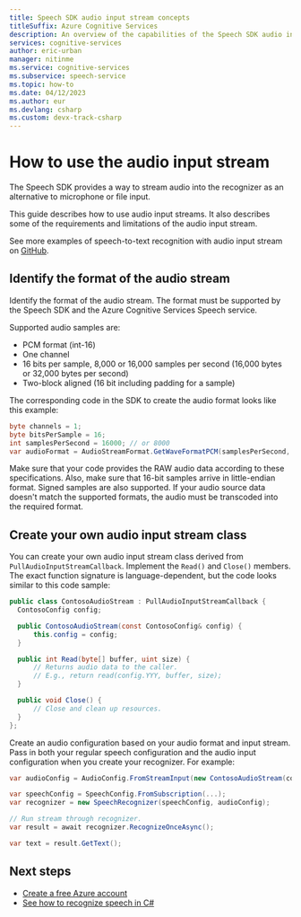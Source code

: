 ```yaml
---
title: Speech SDK audio input stream concepts
titleSuffix: Azure Cognitive Services
description: An overview of the capabilities of the Speech SDK audio input stream API.
services: cognitive-services
author: eric-urban
manager: nitinme
ms.service: cognitive-services
ms.subservice: speech-service
ms.topic: how-to
ms.date: 04/12/2023
ms.author: eur
ms.devlang: csharp
ms.custom: devx-track-csharp
---
```


# How to use the audio input stream

The Speech SDK provides a way to stream audio into the recognizer as an alternative to microphone or file input.

This guide describes how to use audio input streams. It also describes some of the requirements and limitations of the audio input stream.

See more examples of speech-to-text recognition with audio input stream on [GitHub](https://github.com/Azure-Samples/cognitive-services-speech-sdk/blob/master/samples/csharp/sharedcontent/console/speech_recognition_samples.cs).

## Identify the format of the audio stream

Identify the format of the audio stream. The format must be supported by the Speech SDK and the Azure Cognitive Services Speech service. 

Supported audio samples are:

  - PCM format (int-16)
  - One channel
  - 16 bits per sample, 8,000 or 16,000 samples per second (16,000 bytes or 32,000 bytes per second)
  - Two-block aligned (16 bit including padding for a sample)

The corresponding code in the SDK to create the audio format looks like this example:

```csharp
byte channels = 1;
byte bitsPerSample = 16;
int samplesPerSecond = 16000; // or 8000
var audioFormat = AudioStreamFormat.GetWaveFormatPCM(samplesPerSecond, bitsPerSample, channels);
```

Make sure that your code provides the RAW audio data according to these specifications. Also, make sure that 16-bit samples arrive in little-endian format. Signed samples are also supported. If your audio source data doesn't match the supported formats, the audio must be transcoded into the required format.

## Create your own audio input stream class

You can create your own audio input stream class derived from `PullAudioInputStreamCallback`. Implement the `Read()` and `Close()` members. The exact function signature is language-dependent, but the code looks similar to this code sample:

```csharp
public class ContosoAudioStream : PullAudioInputStreamCallback {
  ContosoConfig config;

  public ContosoAudioStream(const ContosoConfig& config) {
      this.config = config;
  }

  public int Read(byte[] buffer, uint size) {
      // Returns audio data to the caller.
      // E.g., return read(config.YYY, buffer, size);
  }

  public void Close() {
      // Close and clean up resources.
  }
};
```

Create an audio configuration based on your audio format and input stream. Pass in both your regular speech configuration and the audio input configuration when you create your recognizer. For example:

```csharp
var audioConfig = AudioConfig.FromStreamInput(new ContosoAudioStream(config), audioFormat);

var speechConfig = SpeechConfig.FromSubscription(...);
var recognizer = new SpeechRecognizer(speechConfig, audioConfig);

// Run stream through recognizer.
var result = await recognizer.RecognizeOnceAsync();

var text = result.GetText();
```


## Next steps

- [Create a free Azure account](https://azure.microsoft.com/free/cognitive-services/)
- [See how to recognize speech in C#](./get-started-speech-to-text.md?pivots=programming-language-csharp&tabs=dotnet)